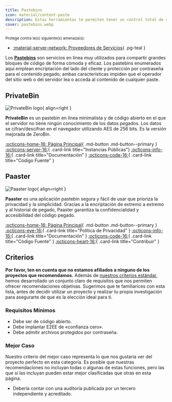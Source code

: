 ```yaml
---
title: Pastebins
icon: material/content-paste
description: Estas herramientas te permiten tener un control total de cualquier dato pegado que compartas con terceros.
cover: pastebins.webp
---
```


<small>Protege contra la(s) siguiente(s) amenaza(s):</small>

- [:material-server-network: Proveedores de Servicios](basics/common-threats.md#privacy-from-service-providers){ .pg-teal }

Los [**Pastebins**](https://es.wikipedia.org/wiki/Pastebin) son servicios en línea muy utilizados para compartir grandes bloques de código de forma cómoda y eficaz. Los pastebins enumerados aquí emplean encriptación del lado del cliente y protección por contraseña para el contenido pegado; ambas características impiden que el operador del sitio web o del servidor lea o acceda al contenido de cualquier paste.

## PrivateBin

<div class="admonition recommendation" markdown>

![PrivateBin logo](assets/img/pastebins/privatebin.svg){ align=right }

**PrivateBin** es un pastebin en línea minimalista y de código abierto en el que el servidor no tiene ningún conocimiento de los datos pegados. Los datos se cifran/descifran en el navegador utilizando AES de 256 bits. Es la versión mejorada de ZeroBin.

[:octicons-home-16: Página Principal](https://privatebin.info){ .md-button .md-button--primary }
[:octicons-server-16:](https://privatebin.info/directory){ .card-link title="Instancias Públicas"}
[:octicons-info-16:](https://github.com/PrivateBin/PrivateBin/wiki/FAQ){ .card-link title="Documentación" }
[:octicons-code-16:](https://github.com/PrivateBin/PrivateBin){ .card-link title="Código Fuente" }

</div>

## Paaster

<div class="admonition recommendation" markdown>

![Paaster logo](assets/img/pastebins/paaster.svg){ align=right }

**Paaster** es una aplicación pastebin segura y fácil de usar que prioriza la privacidad y la simplicidad. Gracias a la encriptación de extremo a extremo y al historial de pegado, Paaster garantiza la confidencialidad y accesibilidad del código pegado.

[:octicons-home-16: Página Principal](https://paaster.io){ .md-button .md-button--primary }
[:octicons-eye-16:](https://paaster.io/privacy-policy){ .card-link title="Política de Privacidad" }
[:octicons-info-16:](https://github.com/WardPearce/paaster#security){ .card-link title="Documentación" }
[:octicons-code-16:](https://github.com/WardPearce/paaster){ .card-link title="Código Fuente" }
[:octicons-heart-16:](https://github.com/sponsors/WardPearce){ .card-link title="Contribuir" }

</div>

## Criterios

**Por favor, ten en cuenta que no estamos afiliados a ninguno de los proyectos que recomendamos.** Además de [nuestros criterios estándar](about/criteria.md), hemos desarrollado un conjunto claro de requisitos que nos permiten ofrecer recomendaciones objetivas. Sugerimos que te familiarices con esta lista, antes de decidir utilizar un proyecto y realizar tu propia investigación para asegurarte de que es la elección ideal para ti.

### Requisitos Mínimos

- Debe ser de código abierto.
- Debe implantar E2EE de «confianza cero».
- Debe admitir archivos protegidos por contraseña.

### Mejor Caso

Nuestro criterio del mejor caso representa lo que nos gustaría ver del proyecto perfecto en esta categoría. Es posible que nuestras recomendaciones no incluyan todas o algunas de estas funciones, pero las que sí las incluyan pueden estar mejor clasificadas que otras en esta página.

- Debería contar con una auditoría publicada por un tercero independiente y acreditado.

